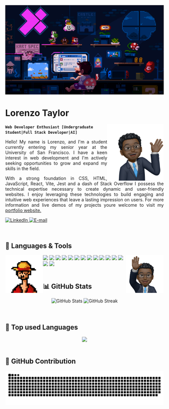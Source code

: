 <img src="./assets/mario.gif" alt="banner">
<div align="center">
    <h1 align="left">Lorenzo Taylor</h1>
    <img align="right" width="180px" height="180px" src="./assets/05de479819f48bd33720d4767161fd79-sticker.png"/>
</div>

**`Web Developer Enthusiast [Undergraduate Student|Full Stack Developer|AI]`**

<p style='text-align: justify;'>
Hello! My name is Lorenzo, and I'm a student currently entering my senior year at the University of San Francisco. I have a keen interest in web development and I'm actively seeking opportunities to grow and expand my skills in the field.
</p>

<p style='text-align: justify;'>
With a strong foundation in CSS, HTML, JavaScript, React, Vite, Jest and a dash of Stack Overflow I possess the technical expertise necessary to create dynamic and user-friendly websites. I enjoy leveraging these technologies to build engaging and intuitive web experiences that leave a lasting impression on users. For more information and live demos of my projects youre welcome to visit my <a href="https://www.lorenzotaylor.com/" target="_blank">portfolio website.</a>
</p>

<p align="left">
    <a href="https://www.linkedin.com/in/lorenzo-taylor/">
        <img alt="LinkedIn" title="Checkout My LinkedIn Profile" src="https://custom-icon-badges.demolab.com/badge/LinkedIn-0077B5?style=for-the-badge&logo=linkedin&logoColor=white"/>
    </a>
    <a href="mailto:tlorenzo114@gmail.com">
        <img alt="E-mail" title="Contact me via E-mail" src="https://custom-icon-badges.demolab.com/badge/Email-8B0000?style=for-the-badge&logo=mail&logoColor=white">
    </a>
</p>

<br />
<h2 align="left">🌟 Languages & Tools</h2>
<div>
    <img align="left" src="./assets/luffy.gif" width="120" height="120" loop="infinite"/>
    <img align="right" src="./assets/2f9e52a2c96e80731f8bc6c8cca130e9-sticker.png" width="120" height="120"/>
    <img src="https://img.shields.io/badge/Python-239120?style=for-the-badge&logo=python&logoColor=white" />
    <img src="https://img.shields.io/badge/c-%2300599C.svg?style=for-the-badge&logo=c&logoColor=white" />
    <img src="https://img.shields.io/badge/java-%23ED8B00.svg?style=for-the-badge&logo=java&logoColor=white" />
    <img src="https://img.shields.io/badge/React-20232A?style=for-the-badge&logo=react&logoColor=white" />
    <img src="https://img.shields.io/badge/Node.js-43853D?style=for-the-badge&logo=node.js&logoColor=white" />
    <img src="https://img.shields.io/badge/HTML5-F16529?style=for-the-badge&logo=html5&logoColor=white" />
    <img src="https://img.shields.io/badge/CSS3-1572B6?style=for-the-badge&logo=css3&logoColor=white" />
    <img src="https://img.shields.io/badge/JavaScript-F7DF1E?style=for-the-badge&logo=javascript&logoColor=white" />
    <img src="https://img.shields.io/badge/Git-F05032?style=for-the-badge&logo=git&logoColor=white" />
    <img src="https://img.shields.io/badge/SASS-hotpink.svg?style=for-the-badge&logo=SASS&logoColor=white" />
    <img src="https://img.shields.io/badge/tailwindcss-%2338B2AC.svg?style=for-the-badge&logo=tailwind-css&logoColor=white" />
    <img src="https://img.shields.io/badge/Firebase-FF9900?style=for-the-badge&logo=firebase&logoColor=white" />
    <img src="https://img.shields.io/badge/Jest-C21325?style=for-the-badge&logo=jest&logoColor=whitec" />
    <img src="https://img.shields.io/badge/Redux-593D88?style=for-the-badge&logo=redux&logoColor=white" />
    <img src="https://img.shields.io/badge/TypeScript-007ACC?style=for-the-badge&logo=typescript&logoColor=white" />
    
</div>

<br />
<h2 align="left">📊 GitHub Stats</h2>

<div align="center">
    <img width="360px" alt="GitHub Stats" height="180px" float="left" src="https://awesome-github-stats.azurewebsites.net/user-stats/lorenzotaylor?cardType=github&theme=github-dark&preferLogin=false">
    <img width="400px" alt="GitHub Streak" height="180px" float="right" src="https://streak-stats.demolab.com?user=LorenzoTaylor&theme=github-dark-blue&mode=weekly">
</div>
<br />
<br />

<h2 align="left">🧰 Top used Languages</h2>
<div align="center">
<img width="450px" src="https://github-readme-stats.vercel.app/api/top-langs/?username=lorenzotaylor&layout=compact&langs_count=12" />
</div>
<br />
<h2 align="left">🐍 GitHub Contribution</h2>
<div align="center">
    <img src="https://github.com/bbkx226/bbkx226/blob/output/github-contribution-grid-snake.svg?palette=github-dark" />
</div>











